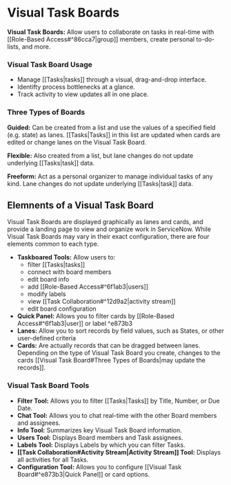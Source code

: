 # Visual Task Boards
**Visual Task Boards:** Allow users to collaborate on tasks in real-time with [[Role-Based Access#^86cca7|group]] members, create personal to-do-lists, and more.

### Visual Task Board Usage
- Manage [[Tasks|tasks]] through a visual, drag-and-drop interface.
- Identifty process bottlenecks at a glance.
- Track activity to view updates all in one place.

### Three Types of Boards

**Guided:** Can be created from a list and use the values of a specified field (e.g. state) as lanes.  [[Tasks|Tasks]] in this list are updated when cards are edited or change lanes on the Visual Task Board.

**Flexible:** Also created from a list, but lane changes do not update underlying [[Tasks|task]] data.

**Freeform:** Act as a personal organizer to manage individual tasks of any kind.  Lane changes do not update underlying [[Tasks|task]] data.

## Elemnents of a Visual Task Board

Visual Task Boards are displayed graphically as lanes and cards, and provide a landing page to view and organize work in ServiceNow.  While Visual Task Boards may vary in their exact configuration, there are four elements common to each type.

- **Taskboared Tools:** Allow users to:
	- filter [[Tasks|tasks]]
	- connect with board members
	- edit board info
	- add [[Role-Based Access#^6f1ab3|users]]
	- modify labels
	- view [[Task Collaboration#^12d9a2|activity stream]]
	- edit board configuration
- **Quick Panel:** Allows you to filter cards by [[Role-Based Access#^6f1ab3|user]] or label ^e873b3
- **Lanes:** Allow you to sort records by field values, such as States, or other user-defined criteria
- **Cards:** Are actually records that can be dragged between lanes.  Depending on the type of Visual Task Board you create, changes to the cards [[Visual Task Board#Three Types of Boards|may update the records]].

### Visual Task Board Tools

- **Filter Tool:** Allows you to filter [[Tasks|Tasks]] by Title, Number, or Due Date.
- **Chat Tool:** Allows you to chat real-time with the other Board members and assignees.
- **Info Tool:** Summarizes key Visual Task Board information.
- **Users Tool:** Displays Board members and Task assignees.
- **Labels Tool:** Displays Labels by which you can filter Tasks.
- **[[Task Collaboration#Activity Stream|Activity Stream]] Tool:** Displays all activities for all Tasks.
- **Configuration Tool:** Allows you to configure [[Visual Task Board#^e873b3|Quick Panel]] or card options.